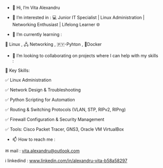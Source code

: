 - 👋 Hi, I’m Vita Alexandru
- 👀 I’m interested in :
 💻 Junior IT Specialist | Linux Administration | Networking Enthusiast | Lifelong Learner 🌐

- 🌱 I’m currently learning :
  
 🐧 Linux , 🖧 Networking , 🇵🇾-Pyhton , 🐋Docker
 
- 💞️ I’m looking to collaborating on projects where I can help with my skills :
  
🔑 Key Skills:
  
✅ Linux Administration

✅ Network Design & Troubleshooting

✅ Python Scripting for Automation

✅ Routing & Switching Protocols (VLAN, STP, RIPv2, RIPng)

✅ Firewall Configuration & Security Management

✅ Tools: Cisco Packet Tracer, GNS3, Oracle VM VirtualBox

- 📫 How to reach me :

✉︎  mail : vita.alexandru@outlook.com

ℹ️  linkedind : www.linkedin.com/in/alexandru-vita-b58a58297

<!---
valex1804/valex1804 is a ✨ special ✨ repository because its `README.md` (this file) appears on your GitHub profile.
You can click the Preview link to take a look at your changes.
--->
